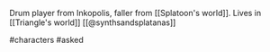Drum player from Inkopolis, faller from [[Splatoon's world]]. Lives in [[Triangle's world]] [[@synthsandsplatanas]]

#characters #asked 
